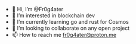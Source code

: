 - 👋 Hi, I’m @Fr0g4ater
- 👀 I’m interested in blockchain dev
- 🌱 I’m currently learning go and rust for Cosmos
- 💞️ I’m looking to collaborate on any open project
- 📫 How to reach me fr0g4ater@proton.me

<!---
Fr0g4ater/Fr0g4ater is a ✨ special ✨ repository because its `README.md` (this file) appears on your GitHub profile.
You can click the Preview link to take a look at your changes.
--->
